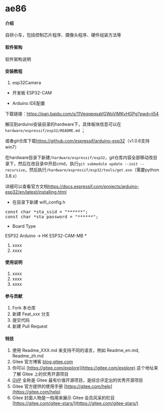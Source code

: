 # ae86

#### 介绍
自研小车，包括控制芯片程序、摄像头程序、硬件组装方法等

#### 软件架构
软件架构说明


#### 安装教程

1.  esp32Camera
* 开发板
ESP32-CAM

* Arduino IDE配置

下载<link>链接：https://pan.baidu.com/s/11VeqqeqsaVGWoVlMKvHGPg?pwd=ij54</link>

解压到arduino安装目录的hardware下，具体板块信息可以在
`hardware/espressif/esp32/README.md` ；

或者git仓库下载<link>https://github.com/espressif/arduino-esp32</link>（v1.0.6支持win7）

在hardware目录下新建`/hardware/espressif/esp32`，git仓库内容全部移动改目录下，然后在改目录中开启cmd，执行`git submodule update --init --recursive`，然后执行`/hardware/espressif/esp32/tools/get.exe`（需要python 3.8.x）

详细可以查看官方文档<link>https://docs.espressif.com/projects/arduino-esp32/en/latest/installing.html</link>

* 在目录下新建 wifi_config.h
<pre>
const char *sta_ssid = "******";
const char *sta_password = "******";
</pre>
* Board Type

ESP32 Arduino -> HK ESP32-CAM-MB
* 
1.  xxxx
2.  xxxx

#### 使用说明

1.  xxxx
2.  xxxx
3.  xxxx

#### 参与贡献

1.  Fork 本仓库
2.  新建 Feat_xxx 分支
3.  提交代码
4.  新建 Pull Request


#### 特技

1.  使用 Readme\_XXX.md 来支持不同的语言，例如 Readme\_en.md, Readme\_zh.md
2.  Gitee 官方博客 [blog.gitee.com](https://blog.gitee.com)
3.  你可以 [https://gitee.com/explore](https://gitee.com/explore) 这个地址来了解 Gitee 上的优秀开源项目
4.  [GVP](https://gitee.com/gvp) 全称是 Gitee 最有价值开源项目，是综合评定出的优秀开源项目
5.  Gitee 官方提供的使用手册 [https://gitee.com/help](https://gitee.com/help)
6.  Gitee 封面人物是一档用来展示 Gitee 会员风采的栏目 [https://gitee.com/gitee-stars/](https://gitee.com/gitee-stars/)
